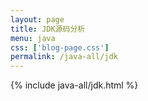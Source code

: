```yaml
---
layout: page
title: JDK源码分析
menu: java
css: ['blog-page.css']
permalink: /java-all/jdk
---
```


{% include java-all/jdk.html %}